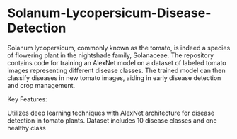 # Solanum-Lycopersicum-Disease-Detection

Solanum lycopersicum, commonly known as the tomato, is indeed a species of flowering plant in the nightshade family, Solanaceae. The repository contains code for training an AlexNet model on a dataset of labeled tomato images representing different disease classes. The trained model can then classify diseases in new tomato images, aiding in early disease detection and crop management.

Key Features:

Utilizes deep learning techniques with AlexNet architecture for disease detection in tomato plants.
Dataset includes 10 disease classes and one healthy class 

